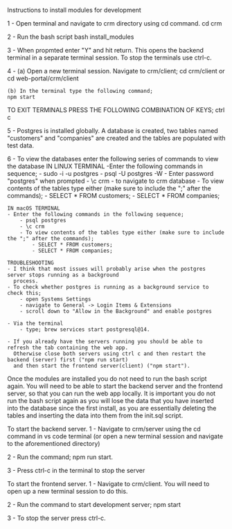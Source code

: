 Instructions to install modules for development

1 - Open terminal and navigate to crm directory using cd command.
    cd crm

2 - Run the bash script
    bash install_modules

3 - When propmted enter "Y" and hit return.  This opens the backend terminal in a separate
    terminal session.  To stop the terminals use ctrl-c.

4 - (a) Open a new terminal session.  Navigate to crm/client;
    cd crm/client  or cd web-portal/crm/client

    (b) In the terminal type the following command;
    npm start

TO EXIT TERMINALS PRESS THE FOLLOWING COMBINATION OF KEYS; ctrl c

5 - Postgres is installed globally.  A database is created, two tables named
    "customers" and "companies" are created and the tables are populated with
    test data.
 
6 - To view the databases enter the following series of commands to view the database
    IN LINUX TERMINAL
    -Enter the following commands in sequence;
        - sudo -i -u postgres
        - psql -U postgres -W
        - Enter password "postgres" when prompted
        - \c crm - to navigate to crm database
        - To view contents of the tables type either (make sure to include the ";" after the commands);
            - SELECT * FROM customers;
            - SELECT * FROM companies;
    
    IN macOS TERMINAL
    - Enter the following commands in the following sequence;
        - psql postgres
        - \c crm
        - To view contents of the tables type either (make sure to include the ";" after the commands);
            - SELECT * FROM customers;
            - SELECT * FROM companies;
    
    TROUBLESHOOTING
    - I think that most issues will probably arise when the postgres server stops running as a background
      process.
    - To check whether postgres is running as a background service to check this;
        - open Systems Settings
        - navigate to General -> Login Items & Extensions
        - scroll down to "Allow in the Background" and enable postgres
    
    - Via the terminal
        - type; brew services start postgresql@14.
    
    - If you already have the servers running you should be able to refresh the tab containing the web app.
      Otherwise close both servers using ctrl c and then restart the backend (server) first ("npm run start)
      and then start the frontend server(client) ("npm start").


Once the modules are installed you do not need to run the bash script again.  You will need
to be able to start the backend server and the frontend server, so that you can run the 
web app locally.  It is important you do not run the bash script again as you will lose the data
that you have inserted into the database since the first install, as you are essentially deleting
the tables and inserting the data into them from the init.sql script.  

To start the backend server.
1 - Navigate to crm/server using the cd command in vs code terminal (or open a new terminal session
    and navigate to the aforementioned directory)

2 - Run the command;
    npm run start.

3 - Press ctrl-c in the terminal to stop the server


To start the frontend server.
1 - Navigate to crm/client.  You will need to open up a new terminal session to do this.

2 - Run the command to start development server;
    npm start

3 - To stop the server press ctrl-c.
